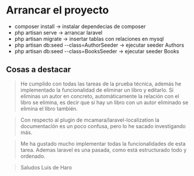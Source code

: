 # Arrancar el proyecto
- composer install -> instalar dependecias de composer
- php artisan serve -> arrancar laravel
- php artisan migrate -> insertar tablas con relaciones en mysql
- php artisan db:seed --class=AuthorSeeder -> ejecutar seeder Authors
- php artisan db:seed --class=BooksSeeder -> ejecutar seeder Books



## Cosas a destacar

> He cumplido con todas las tareas de la prueba técnica, además he implementado la funcionalidad de eliminar un libro y editarlo.
> Si eliminas un autor en concreto, automáticamente la relación con el libro se elimina, es decir que si hay un libro con un autor eliminado se elimina el libro también.

> Con respecto al plugin de mcamara/laravel-localization la documentación es un poco confusa, pero lo he sacado investigando más.

> Me ha gustado mucho implementar todas la funcionalidades de esta tarea. Ademas laravel es una pasada, como está estructurado todo y ordenado.

> Saludos Luis de Haro
